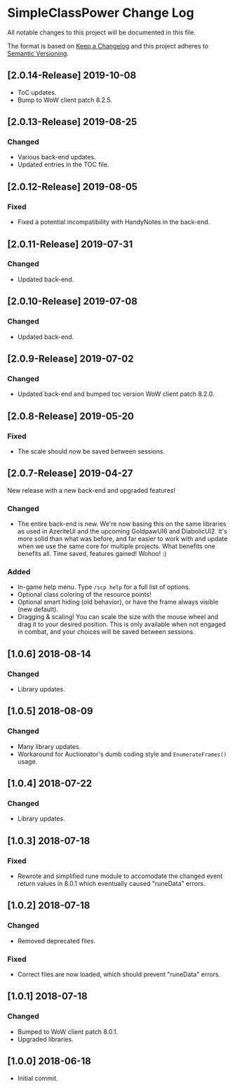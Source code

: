 # SimpleClassPower Change Log
All notable changes to this project will be documented in this file.

The format is based on [Keep a Changelog](http://keepachangelog.com/) 
and this project adheres to [Semantic Versioning](http://semver.org/).

## [2.0.14-Release] 2019-10-08
- ToC updates.
- Bump to WoW client patch 8.2.5.

## [2.0.13-Release] 2019-08-25
### Changed
- Various back-end updates. 
- Updated entries in the TOC file.  

## [2.0.12-Release] 2019-08-05
### Fixed
- Fixed a potential incompatibility with HandyNotes in the back-end. 

## [2.0.11-Release] 2019-07-31
### Changed
- Updated back-end. 

## [2.0.10-Release] 2019-07-08
### Changed
- Updated back-end. 

## [2.0.9-Release] 2019-07-02
### Changed
- Updated back-end and bumped toc version WoW client patch 8.2.0.

## [2.0.8-Release] 2019-05-20
### Fixed
- The scale should now be saved between sessions. 

## [2.0.7-Release] 2019-04-27
New release with a new back-end and upgraded features!

### Changed
- The entire back-end is new. We're now basing this on the same libraries as used in AzeriteUI and the upcoming GoldpawUI6 and DiabolicUI2. It's more solid than what was before, and far easier to work with and update when we use the same core for multiple projects. What benefits one benefits all. Time saved, features gained! Wohoo! :) 

### Added
- In-game help menu. Type `/scp help` for a full list of options. 
- Optional class coloring of the resource points! 
- Optional smart hiding (old behavior), or have the frame always visible (new default).
- Dragging & scaling! You can scale the size with the mouse wheel and drag it to your desired position. This is only available when not engaged in combat, and your choices will be saved between sessions. 

## [1.0.6] 2018-08-14
### Changed
- Library updates. 

## [1.0.5] 2018-08-09
### Changed
- Many library updates. 
- Workaround for Auctionator's dumb coding style and `EnumerateFrames()` usage.

## [1.0.4] 2018-07-22
### Changed
- Library updates.

## [1.0.3] 2018-07-18
### Fixed
- Rewrote and simplified rune module to accomodate the changed event return values in 8.0.1 which eventually caused "runeData" errors. 

## [1.0.2] 2018-07-18
### Changed
- Removed deprecated files.

### Fixed
- Correct files are now loaded, which should prevent "runeData" errors. 

## [1.0.1] 2018-07-18
### Changed
- Bumped to WoW client patch 8.0.1.
- Upgraded libraries.

## [1.0.0] 2018-06-18
- Initial commit.
